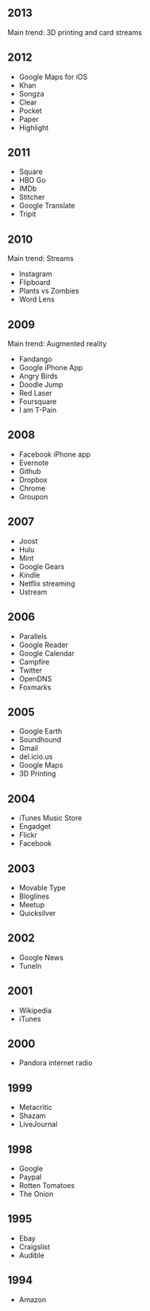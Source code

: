 ## 2013

Main trend: 3D printing and card streams

## 2012
* Google Maps for iOS
* Khan
* Songza
* Clear
* Pocket
* Paper
* Highlight

## 2011
* Square
* HBO Go
* IMDb
* Stitcher
* Google Translate
* Tripit

## 2010
Main trend: Streams

* Instagram
* Flipboard
* Plants vs Zombies
* Word Lens

## 2009
Main trend: Augmented reality
* Fandango
* Google iPhone App
* Angry Birds
* Doodle Jump
* Red Laser
* Foursquare
* I am T-Pain

## 2008
* Facebook iPhone app
* Evernote
* Github
* Dropbox
* Chrome
* Groupon

## 2007
* Joost
* Hulu
* Mint
* Google Gears
* Kindle
* Netflix streaming
* Ustream

## 2006
* Parallels
* Google Reader
* Google Calendar
* Campfire
* Twitter
* OpenDNS
* Foxmarks

## 2005
* Google Earth
* Soundhound
* Gmail
* del.icio.us
* Google Maps
* 3D Printing

## 2004
* iTunes Music Store
* Engadget
* Flickr
* Facebook 

## 2003
* Movable Type
* Bloglines
* Meetup
* Quicksilver

## 2002
* Google News
* TuneIn

## 2001
* Wikipedia
* iTunes

## 2000
* Pandora internet radio

## 1999
* Metacritic
* Shazam
* LiveJournal

## 1998
* Google
* Paypal
* Rotten Tomatoes
* The Onion

## 1995
* Ebay
* Craigslist
* Audible

## 1994
* Amazon
